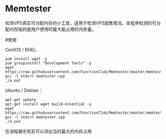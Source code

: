# Memtester
检测VPS真实可分配内存的小工具，适用于检测VPS超售情况。本程序检测的可分配内存指的是用户使用时最大能占用的内存量。

#使用

CentOS / RHEL:

	yum install wget -y
    yum groupinstall "Development Tools" -y
	wget https://raw.githubusercontent.com/FunctionClub/Memtester/master/memtester.cpp
	gcc -l stdc++ memtester.cpp
	./a.out

Ubuntu / Debian：

    apt-get update
	apt-get install wget build-essential -y
	wget https://raw.githubusercontent.com/FunctionClub/Memtester/master/memtester.cpp
	gcc -l stdc++ memtester.cpp
	./a.out

在进程被杀死前可以测出当时最大的内存占用
